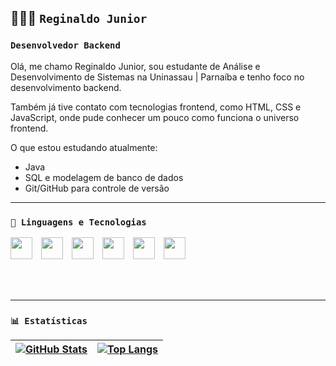 ## 👨🏻‍💻 `Reginaldo Junior`

### **`Desenvolvedor Backend`**

Olá, me chamo Reginaldo Junior, sou estudante de Análise e Desenvolvimento de Sistemas na Uninassau | Parnaíba e tenho foco no desenvolvimento backend.

Também já tive contato com tecnologias frontend, como HTML, CSS e JavaScript, onde pude conhecer um pouco como funciona o universo frontend.

O que estou estudando atualmente:

- Java 
- SQL e modelagem de banco de dados
- Git/GitHub para controle de versão

---

### `🤖 Linguagens e Tecnologias`

<img src="https://cdn.jsdelivr.net/gh/devicons/devicon@latest/icons/java/java-original.svg" width="35px" style="padding-right:10px;" />
<img src="https://cdn.jsdelivr.net/gh/devicons/devicon@latest/icons/git/git-original.svg" width="35px" style="padding-right:10px;" />
<img src="https://cdn.jsdelivr.net/gh/devicons/devicon@latest/icons/mysql/mysql-original.svg" width="35px" style="padding-right:10px;" />
<img src="https://cdn.jsdelivr.net/gh/devicons/devicon@latest/icons/html5/html5-original.svg" width="35px" style="padding-right:10px;" />
<img src="https://cdn.jsdelivr.net/gh/devicons/devicon@latest/icons/css3/css3-original.svg" width="35px" style="padding-right:10px;" />
<img src="https://cdn.jsdelivr.net/gh/devicons/devicon@latest/icons/javascript/javascript-original.svg" width="35px" style="padding-right:10px;" />

<br/><br/>

---

### `📊 Estatísticas`

| [![GitHub Stats](https://github-readme-stats.vercel.app/api?username=RegisjrDev&show_icons=true&theme=dark&include_all_commits=true&locale=pt-br)](https://github.com/RegisjrDev) | [![Top Langs](https://github-readme-stats.vercel.app/api/top-langs/?username=RegisjrDev&theme=dark&layout=compact&custom_title=Tecnologias&langs_count=5)](https://github.com/RegisjrDev) |
|-------------------------------------------------------------------------------------------------------------------------------------|------------------------------------------------------------------------------------------------------------------------------------------------------|
